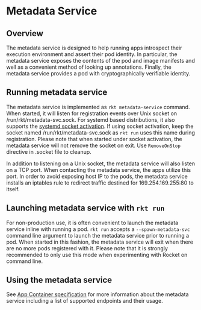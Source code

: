 # Metadata Service

## Overview

The metadata service is designed to help running apps introspect their execution environment and assert their pod identity.
In particular, the metadata service exposes the contents of the pod and image manifests and well as a convenient method of looking up annotations.
Finally, the metadata service provides a pod with cryptographically verifiable identity.

## Running metadata service

The metadata service is implemented as `rkt metadata-service` command.
When started, it will listen for registration events over Unix socket on /run/rkt/metadata-svc.sock.
For systemd based distributions, it also supports the [systemd socket activation](http://0pointer.de/blog/projects/socket-activation.html).
If using socket activation, keep the socket named /run/rkt/metadata-svc.sock as `rkt run` uses this name during registration.
Please note that when started under socket activation, the metadata service will not remove the socket on exit.
Use `RemoveOnStop` directive in .socket file to cleanup.

In addition to listening on a Unix socket, the metadata service will also listen on a TCP port.
When contacting the metadata service, the apps utilize this port.
In order to avoid exposing host IP to the pods, the metadata service installs an iptables rule to redirect traffic destined for 169.254.169.255:80 to itself.

## Launching metadata service with `rkt run`

For non-production use, it is often convenient to launch the metadata service inline with running a pod.
`rkt run` accepts a `--spawn-metadata-svc` command line argument to launch the metadata service prior to running a pod.
When started in this fashion, the metadata service will exit when there are no more pods registered with it.
Please note that it is strongly recommended to only use this mode when experimenting with Rocket on command line.

## Using the metadata service
See [App Container specification](https://github.com/appc/spec/blob/master/SPEC.md#app-container-metadata-service) for more information about the metadata service including a list of supported endpoints and their usage.
